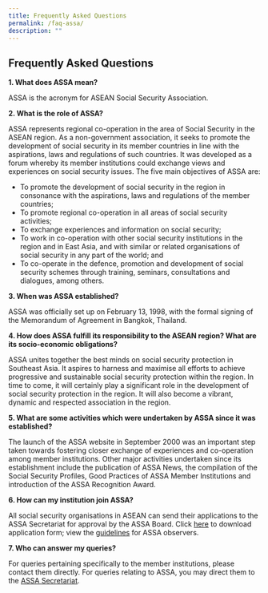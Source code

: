 ```yaml
---
title: Frequently Asked Questions
permalink: /faq-assa/
description: ""
---
```


## Frequently Asked Questions

**1. What does ASSA mean?**

ASSA is the acronym for ASEAN Social Security Association.

**2. What is the role of ASSA?**

ASSA represents regional co-operation in the area of Social Security in the ASEAN region. As a non-government association, it seeks to promote the development of social security in its member countries in line with the aspirations, laws and regulations of such countries. It was developed as a forum whereby its member institutions could exchange views and experiences on social security issues. The five main objectives of ASSA are:
* To promote the development of social security in the region in consonance with the aspirations, laws and regulations of the member countries;
* To promote regional co-operation in all areas of social security activities;
* To exchange experiences and information on social security;
* To work in co-operation with other social security institutions in the region and in East Asia, and with similar or related organisations of social security in any part of the world; and
* To co-operate in the defence, promotion and development of social security schemes through training, seminars, consultations and dialogues, among others.

**3. When was ASSA established?**

ASSA was officially set up on February 13, 1998, with the formal signing of the Memorandum of Agreement in Bangkok, Thailand.

**4. How does ASSA fulfill its responsibility to the ASEAN region? What are its socio-economic obligations?**

ASSA unites together the best minds on social security protection in Southeast Asia. It aspires to harness and maximise all efforts to achieve progressive and sustainable social security protection within the region. In time to come, it will certainly play a significant role in the development of social security protection in the region. It will also become a vibrant, dynamic and respected association in the region.

**5. What are some activities which were undertaken by ASSA since it was established?**

The launch of the ASSA website in September 2000 was an important step taken towards fostering closer exchange of experiences and co-operation among member institutions. Other major activities undertaken since its establishment include the publication of ASSA News, the compilation of the Social Security Profiles, Good Practices of ASSA Member Institutions and introduction of the ASSA Recognition Award.

**6. How can my institution join ASSA?**

All social security organisations in ASEAN can send their applications to the ASSA Secretariat for approval by the ASSA Board. Click [here](/files/FAQ/ASSA.pdf) to download application form; view the [guidelines](/files/FAQ/wcm001085.pdf) for ASSA observers.

**7. Who can answer my queries?**

For queries pertaining specifically to the member institutions, please contact them directly. For queries relating to ASSA, you may direct them to the [ASSA Secretariat](/contact-us-assa).